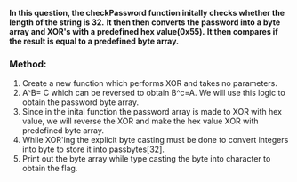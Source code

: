 **In this question, the checkPassword function initally checks whether the length of the string is 32.**
**It then then converts the password into a byte array and XOR's with a predefined hex value(0x55).**
**It then compares if the result is equal to a predefined byte array.**

### Method:
1) Create a new function which performs XOR and takes no parameters.
2) A^B= C which can be reversed to obtain B^c=A. We will use this logic to obtain the password byte array.
3) Since in the inital function the password array is made to XOR with hex value, we will reverse the XOR and make the hex value XOR with predefined byte array.
4) While XOR'ing the explicit byte casting must be done to convert integers into byte to store it into passbytes[32].
5) Print out the byte array while type casting the byte into character to obtain the flag.
